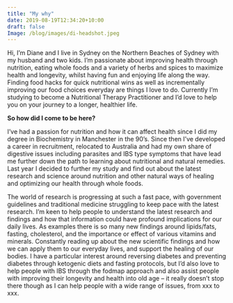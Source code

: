 ```yaml
---
title: "My why"
date: 2019-08-19T12:34:20+10:00
draft: false
Image: /blog/images/di-headshot.jpeg
---
```


Hi, I’m Diane and I live in Sydney on the Northern Beaches of Sydney with my husband and two kids. I’m passionate about improving health through nutrition, eating whole foods and a variety of herbs and spices to maximize health and longevity, whilst having fun and enjoying life along the way. Finding food hacks for quick nutritional wins as well as incrementally improving our food choices everyday are things I love to do. Currently I’m studying to become a Nutritional Therapy Practitioner and I’d love to help you on your journey to a longer, healthier life.

__So how did I come to be here?__

 I’ve had a passion for nutrition and how it can affect health since I did my degree in Biochemistry in Manchester in the 90’s. Since then I’ve developed a career in recruitment, relocated to Australia and had my own share of digestive issues including parasites and IBS type symptoms that have lead me further down the path to learning about nutritional and natural remedies. Last year I decided to further my study and find out about the latest research and science around nutrition and other natural ways of healing and optimizing our health through whole foods.The world of research is progressing at such a fast pace, with government guidelines and traditional medicine struggling to keep pace with the latest research. I’m keen to help people to understand the latest research and findings and how that information could have profound implications for our daily lives. As examples there is so many new findings around lipids/fats, fasting, cholesterol, and the importance or effect of various vitamins and minerals. Constantly reading up about the new scientific findings and how we can apply them to our everyday lives, and support the healing of our bodies. I have a particular interest around reversing diabetes and preventing diabetes through ketogenic diets and fasting protocols, but I’d also love to help people with IBS through the fodmap approach and also assist people with improving their longevity and health into old age – it really doesn’t stop there though as I can help people with a wide range of issues, from xxx to xxx.